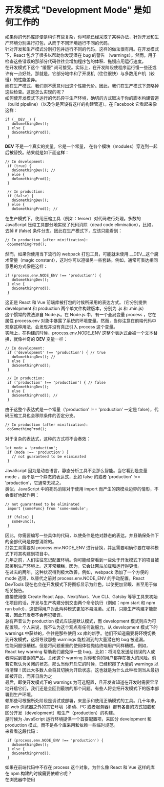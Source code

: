 # 开发模式 "Development Mode" 是如何工作的
如果你的代码库即便是稍许有些复杂，你可能已经采取了某种办法，针对开发和生产环境分别进行打包，从而于不同环境运行不同的代码。  
针对开发和生产模式分别打包并运行不同的代码，这样的做法很有用。在开发模式下，React 包含了很多以帮助你发现潜在 bug 的警告 （warnings）。然而，用于检查这些错误的那部分代码往往会增加程序包的体积、拖慢应用运行速度。  
在开发模式下这个 “缓慢” 尚可接受。实际上，在开发阶段使程序运行慢一些还或许有一点好处，那就是，它部分地中和了开发机（往往很快）与多数用户机（较慢）的性能差异。  
而在生产模式，我们则不愿意付出这个性能代价。因此，我们在生产模式下忽略掉这些检查。这是怎么实现的呢？  
如何使开发模式下运行的代码异乎生产环境，确切的方式取决于你的脚本构建管道（build pipeline）（以及你是否设有这样的构建管道）。在 Facebook 它看起来像这样：  
``` 
if (__DEV__) {
   doSomethingDev();
 } else {
   doSomethingProd();
 }
```
__DEV__ 不是一个真实的变量。它是一个常量， 在各个模块（modules）穿连到一起后被替换。结果就是如下面这样：  
``` 
// In development:
 if (true) {
   doSomethingDev(); //
 } else {
   doSomethingProd();
 }

 // In production:
 if (false) {
   doSomethingDev();
 } else {
   doSomethingProd(); //
```
在生产模式下，使用压缩工具（例如：terser）对代码进行处理。多数的 JavaScript 压缩工具部分地实现了死码消除（dead code elimination），比如，去掉 if (false) 条件分支。因此在生产模式下，应该只能看到：  
``` 
// In production (after minification):
 doSomethingProd();
```
然而，如果你使用当下流行的 webpack 打包工具，可能就未使用 __DEV__这个魔术常量（magic constant），这时你可以遵循另一些套路。例如，通常可表达相同意思的方式像是这样：  
``` 
if (process.env.NODE_ENV !== 'production') {
   doSomethingDev();
 } else {
   doSomethingProd();
 }
```
这正是 React 和 Vue 前端库被打包的时候所采用的表达方式。（它分别提供 development 和 production 两个单文件构建版本，分别为 .js 和 .min.js）  
这个惯常的做法源自 Node.js。在 Node.js 中，有一个全局变量 process ，它在属性 process.env 对象中暴露了系统的环境变量。然而，当你注意在前端代码中观察这种用法，会发现并没有真正引入 process 这个变量。  
实际上，在构建的时候，process.env.NODE_ENV 这整个表达式会被一个文本替换，就像神奇的 __DEV__ 变量一样：  
``` 
// In development:
 if ('development' !== 'production') { // true
   doSomethingDev(); // 
 } else {
   doSomethingProd();
 }

 // In production:
 if ('production' !== 'production') { // false
   doSomethingDev();
 } else {
   doSomethingProd(); // 
 }
```
由于这整个表达式是一个常量（'production' !== 'production' 一定是 false），代码压缩工具也会移除条件的否定分支。  
``` 
// In production (after minification):
 doSomethingProd();
```
对于复杂的表达式，这种的方式将不会奏效：  
```  
let mode = 'production';
 if (mode !== 'production') {
   // not guaranteed to be eliminated
 }
```
JavaScript 因为是动态语言，静态分析工具不会那么智能。当它看到是变量 mode ，而不是一个静态的表达式，比如 false 的或者 'production' !== 'production'，它通常无视之。  
类似，JavaScript 中的死码消除对于使用 import 而产生的跨模块边界的情形，不会很好地起作用：  
``` 
// not guaranteed to be eliminated
 import {someFunc} from 'some-module';

 if (false) {
   someFunc();
 }
```
因此，你需要编写一些具体的代码，以使条件是绝对静态的表达，并且确保条件下的全部代码是你想消除的。  
打包工具需要对 process.env.NODE_ENV 进行替换，并且需要明确你要在哪种模式下将其构建到项目中。  
几年之前，人们往往忘记配置环境。你可能经常看到一些处于开发模式下的项目被部署到生产环境上。这非常糟糕，因为，它会让网站加载和运行得更慢。  
在过去的两年，这种状况得到极大改善。例如，webpack 添加了一个方便的 mode 选项，以替代之前对 process.env.NODE_ENV 的手动配置。React DevTools 现在也会在开发模式下将图标显示为红色，以使更加显眼、甚至用于做相关报告。  
直接使用像 Create React App、Next/Nuxt、Vue CLI、Gatsby 等等工具来初始化项目的话，开发与生产构建分别交由两个命令执行（例如：npm start 和 npm run build），这使得用户对此两种模式更加不易混淆。尤其，只能生产构建才能部署，因此开发者不会再犯错误。  
总有声音认为 production 模式应该是默认模式，而 development 模式则应为可配置项。个人来说，我不认为这个观点有任何说服力。从 development 模式下的 warnings 中获益的，往往是那些使用 xx 库的新手。他们不知道需要将环境切换到开发模式，这将导致那些 warnings 能检测到的大量潜在的 bug 被遗漏。  
性能问题很糟糕。但是将问题重重的使用体验抛给终端用户同样糟糕。例如，React key warning 帮助我们避免掉一些 bug，比如：将消息发送给错误的人或者购买到错误的产品。关闭这个 warning 对你和你的用户都存在极大的风险。倘若它默认为关闭的状态，那么当你开启它的时候，已经积攒了大量的 warnings 以待清理！因此大多数人会将其切换为开启状态。这也就是为什么此种检测当从最初即被开启，而非日后为之  
最后，即使开发模式下的 warnings 为可选配置，且开发者知道在开发时需要早早地开启它们，我们还是会回到最初的那个问题。有些人将会把开发模式下的版本部署到生产环境。  
赖那些可根据所处阶段是调试或部署，来显示和使用正确模式的工具。几十年来，除 web 浏览器之外的其它环境（移动、PC 或者服务器）都有各自的方式加载和区分开发（development）和生产（production）的构建。  
是时候为 JavaScript 运行环境提供一个首要配置项，来区分 development 和 production 模式，而不是各个库采用和依赖一些临时规范。  
来看看这段代码：  
``` 
 if (process.env.NODE_ENV !== 'production') {
   doSomethingDev();
 } else {
   doSomethingProd();
 }
```
如果在前端代码中不存在 process 这个对象，为什么像 React 和 Vue 这样的库在 npm 构建的时候需要依赖它呢？  
在浏览器中使用 <script> 加载的 React 和 Vue 的构建包并不依赖这个。但是，你必须自己来选择是使用 development 模式下的构建包 .js 还是 production 模式下的构建包 .min.js。下边的内容旨在探讨使用打包工具（webpack、rollup），基于 ES6 的 import 模块加载规范，加载 React 或 Vue 库时的情况。  
就像编程中的众多问题，这个规范（convention）的形成有历史原因。我们都在使用这个，只是因为现在很多工具在遵循它。如果换作其它的方式，则其代价不小且无所益处。  
那么这背后的历史如何呢？  
在 import 和 export 语法得以标准化之前的数年，已经存在了很多完整的方式来表达模块之间的关系。Node.js 极大推广了 require() 和 module.exports，这就是 CommonJS 规范。  
最初，往 npm 仓库发布的代码仅提供给 Node.js 来使用。Express曾是最为流行的基于 NodeJs 的服务端框架，它使用了 NODE_ENV 环境变量来开启 production 模式。其它一些 npm 包也采取了同样的规范。  
早期的 JavaScript 打包工具，像 browserify ，想将 npm 仓库中的代码应用到前端项目中。是的，那之前，没有人将 npm 包用于前端开发！你能想象吗？）因此，他们把 NodeJs 生态下的这个规范扩展到了前端。  
原先的 “envify” 代码变换（transform）发布于 2013 年。React 在那个时候做了开源，且 npm 搭配 browserify 看起来是最优秀的前端（基于 CommonJS 加载规范）打包解决方案。  
React 从一开始就提供了 npm 构建（另加独立文件构建，<script> 标签访问）。随着 React 日益流行，借 CommonJs 规范进行 JavaScript 模块化的实践和使用 npm 发布前端代码亦得以风行。  
React 在 production 模式下，需要移除仅用于 development 阶段时的那部分代码。Browserify 已经提供解决此类问题的方案，因此 React 也采用了使用 process.env.NODE_ENV 作为环境变量的打包（npm）规范。往后，很多其它的工具和库，包括 webpack 和 VUE，都是如此。  
截止 2019 年，browserify 已经失去了一些关注度。然而，构建阶段替换 process.env.NODE_ENV 以 'development' 或 'production'，作为一个规范流行了起来。  
为什么 React 在 GitHub 上的源代码中，你可看到 __DEV__ 用于魔术变量。但是在 npm 仓库中 React 使用的是 process.env.NODE_ENV。  
以往，我们曾在源码中使用 __DEV__ 来适应 Facebook 的源码（内部的规范）。很长一段时间，React 直接被拷贝到 Facebook 的代码库中，因此，它需要维持一致的规则。对于 npm 代码库，我们在构建发布之前，会将 __DEV__ 检查替换为 process.env.NODE_ENV !== 'production' 文本表达。  
这种依赖 Node.js 包规范的代码形式在 npm 上能正常工作，但破坏了 Facebook 的规则，或者反过来说也是。  
React 16 以来，改变了这种方式。为每一种环境构建文件包（包括支持 <script> 标签引入、npm 和 Facebook 的内部代码规范）。因此，甚至 npm 仓库上的 CommonJs 代码也会提前为 development 和 production 模式分别编译独立文件。  
当 React 源代码里说 if (__DEV__)，实际上生成了两个文件。其中一个已经被预编译为 __DEV__ = true，另外一个，则被预编译为 __DEV__ = false。在入口点判断需要输出哪个文件包。  
例如：  
``` 
 if (process.env.NODE_ENV === 'production') {
   module.exports = require('./cjs/react.production.min.js');
 } else {
   module.exports = require('./cjs/react.development.js');
 }

```
打包工具将 ‘development’ 或 ‘production’ 以字符串形式插入到代码中做环境判断的地方，继而，代码压缩工具抛开 development-only 的那些依赖（require）  
react.production.min.js 和 react.development.js 二者都不会再有基于 process.env.NODE_ENV 的环境检查了。这非常棒，因为在 Node.js 环境中运行的时候，访问 process.env 会导致系统变慢。提前为两种模式编译好文件包，也能让更加一致地来优化文件大小，而不用考虑使用何种打包和压缩工具。  



参考:  
[开发模式 "Development Mode" 是如何工作的](https://mp.weixin.qq.com/s/81L1RRiCdqGMJmk-iUZldg)
